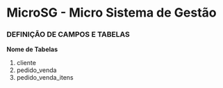 # MicroSG - Micro Sistema de Gestão

### DEFINIÇÃO DE CAMPOS E TABELAS

**Nome de Tabelas**
1)  cliente
2)  pedido_venda
3)  pedido_venda_itens

